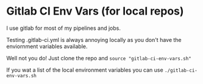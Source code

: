 Gitlab CI Env Vars (for local repos)
===================================

I use gitlab for most of my pipelines and jobs.

Testing .gitlab-ci.yml is always annoying locally as you don't have the enviornment variables available.

Well not you do! Just clone the repo and `source "gitlab-ci-env-vars.sh"`

If you wat a list of the local environment variables you can use `./gitlab-ci-env-vars.sh`

